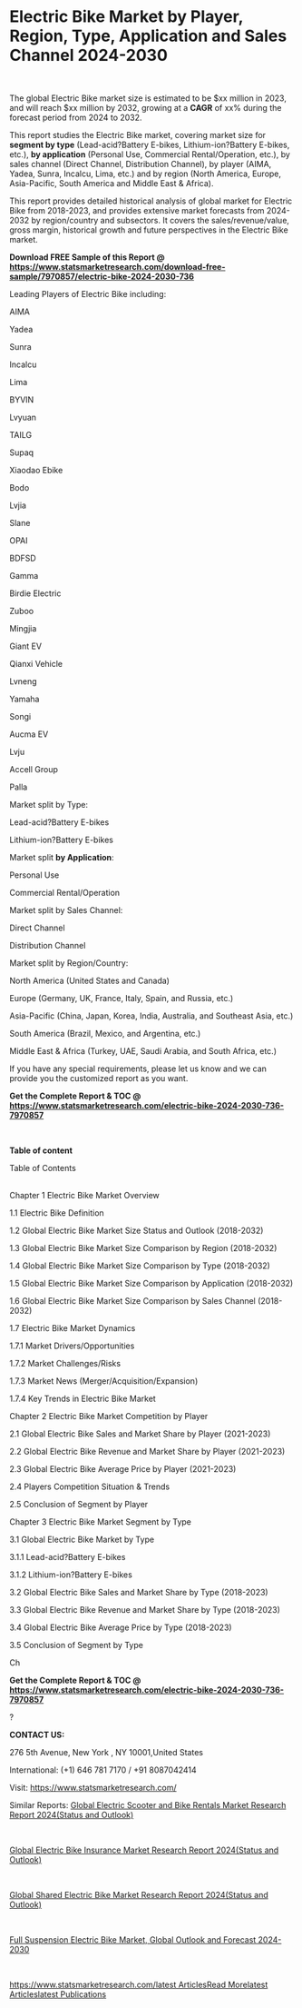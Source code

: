<h1>Electric Bike Market by Player, Region, Type, Application and Sales Channel 2024-2030</h1><br/><p>The global Electric Bike market size is estimated to be $xx million in 2023, and will reach $xx million by 2032, growing at a <strong>CAGR</strong> of xx% during the forecast period from 2024 to 2032.</p>
 
 
 
 <p>This report studies the Electric Bike market, covering market size for <strong>segment by type</strong> (Lead-acid?Battery E-bikes, Lithium-ion?Battery E-bikes, etc.), <strong>by application</strong> (Personal Use, Commercial Rental/Operation, etc.), by sales channel (Direct Channel, Distribution Channel), by player (AIMA, Yadea, Sunra, Incalcu, Lima, etc.) and by region (North America, Europe, Asia-Pacific, South America and Middle East & Africa).</p>
 
 
 
 <p>This report provides detailed historical analysis of global market for Electric Bike from 2018-2023, and provides extensive market forecasts from 2024-2032 by region/country and subsectors. It covers the sales/revenue/value, gross margin, historical growth and future perspectives in the Electric Bike market.</p>
 
 
 
 <p><strong>Download FREE Sample of this Report @ <a href="https://www.statsmarketresearch.com/download-free-sample/7970857/electric-bike-2024-2030-736">https://www.statsmarketresearch.com/download-free-sample/7970857/electric-bike-2024-2030-736</a></strong></p>
 
 
 
 <p>Leading Players of Electric Bike including:</p>
 
 
 
 <p>AIMA</p>
 
 
 
 <p>Yadea</p>
 
 
 
 <p>Sunra</p>
 
 
 
 <p>Incalcu</p>
 
 
 
 <p>Lima</p>
 
 
 
 <p>BYVIN</p>
 
 
 
 <p>Lvyuan</p>
 
 
 
 <p>TAILG</p>
 
 
 
 <p>Supaq</p>
 
 
 
 <p>Xiaodao Ebike</p>
 
 
 
 <p>Bodo</p>
 
 
 
 <p>Lvjia</p>
 
 
 
 <p>Slane</p>
 
 
 
 <p>OPAI</p>
 
 
 
 <p>BDFSD</p>
 
 
 
 <p>Gamma</p>
 
 
 
 <p>Birdie Electric</p>
 
 
 
 <p>Zuboo</p>
 
 
 
 <p>Mingjia</p>
 
 
 
 <p>Giant EV</p>
 
 
 
 <p>Qianxi Vehicle</p>
 
 
 
 <p>Lvneng</p>
 
 
 
 <p>Yamaha</p>
 
 
 
 <p>Songi</p>
 
 
 
 <p>Aucma EV</p>
 
 
 
 <p>Lvju</p>
 
 
 
 <p>Accell Group</p>
 
 
 
 <p>Palla</p>
 
 
 
 <p>Market split by Type:</p>
 
 
 
 <p>Lead-acid?Battery E-bikes</p>
 
 
 
 <p>Lithium-ion?Battery E-bikes</p>
 
 
 
 <p>Market split <strong>by Application</strong>:</p>
 
 
 
 <p>Personal Use</p>
 
 
 
 <p>Commercial Rental/Operation</p>
 
 
 
 <p>Market split by Sales Channel:</p>
 
 
 
 <p>Direct Channel</p>
 
 
 
 <p>Distribution Channel</p>
 
 
 
 <p>Market split by Region/Country:</p>
 
 
 
 <p>North America (United States and Canada)</p>
 
 
 
 <p>Europe (Germany, UK, France, Italy, Spain, and Russia, etc.)</p>
 
 
 
 <p>Asia-Pacific (China, Japan, Korea, India, Australia, and Southeast Asia, etc.)</p>
 
 
 
 <p>South America (Brazil, Mexico, and Argentina, etc.)</p>
 
 
 
 <p>Middle East & Africa (Turkey, UAE, Saudi Arabia, and South Africa, etc.)</p>
 
 
 
 <p>If you have any special requirements, please let us know and we can provide you the customized report as you want.</p>
 
 
 
 <div><b>Get the Complete Report & TOC @ <a href="https://www.statsmarketresearch.com/electric-bike-2024-2030-736-7970857">https://www.statsmarketresearch.com/electric-bike-2024-2030-736-7970857</a></b></div>
 
 
 
 <p><br />
 
 <b>Table of content</b></p>
 
 
 
 <p>Table of Contents<br />
 
 <br />
 
 Chapter 1 Electric Bike Market Overview<br />
 
 1.1 Electric Bike Definition<br />
 
 1.2 Global Electric Bike Market Size Status and Outlook (2018-2032)<br />
 
 1.3 Global Electric Bike Market Size Comparison by Region (2018-2032)<br />
 
 1.4 Global Electric Bike Market Size Comparison by Type (2018-2032)<br />
 
 1.5 Global Electric Bike Market Size Comparison by Application (2018-2032)<br />
 
 1.6 Global Electric Bike Market Size Comparison by Sales Channel (2018-2032)<br />
 
 1.7 Electric Bike Market Dynamics<br />
 
 1.7.1 Market Drivers/Opportunities<br />
 
 1.7.2 Market Challenges/Risks<br />
 
 1.7.3 Market News (Merger/Acquisition/Expansion)<br />
 
 1.7.4 Key Trends in Electric Bike Market<br />
 
 Chapter 2 Electric Bike Market Competition by Player<br />
 
 2.1 Global Electric Bike Sales and Market Share by Player (2021-2023)<br />
 
 2.2 Global Electric Bike Revenue and Market Share by Player (2021-2023)<br />
 
 2.3 Global Electric Bike Average Price by Player (2021-2023)<br />
 
 2.4 Players Competition Situation & Trends<br />
 
 2.5 Conclusion of Segment by Player<br />
 
 Chapter 3 Electric Bike Market Segment by Type<br />
 
 3.1 Global Electric Bike Market by Type<br />
 
 3.1.1 Lead-acid?Battery E-bikes<br />
 
 3.1.2 Lithium-ion?Battery E-bikes<br />
 
 3.2 Global Electric Bike Sales and Market Share by Type (2018-2023)<br />
 
 3.3 Global Electric Bike Revenue and Market Share by Type (2018-2023)<br />
 
 3.4 Global Electric Bike Average Price by Type (2018-2023)<br />
 
 3.5 Conclusion of Segment by Type<br />
 
 Ch</p>
 
 
 
 <div><b>Get the Complete Report & TOC @ <a href="https://www.statsmarketresearch.com/electric-bike-2024-2030-736-7970857">https://www.statsmarketresearch.com/electric-bike-2024-2030-736-7970857</a></b></div>
 
 
 
 <p>? </p>
 
 
 
 <p><b>CONTACT US:</b><br />
 
 276 5th Avenue, New York , NY 10001,United States<br />
 
 International: (+1) 646 781 7170 / +91 8087042414<br />
 
 Visit: <a href="https://www.statsmarketresearch.com/">https://www.statsmarketresearch.com/</a><br />
 
 Similar Reports: <a href="https://www.statsmarketresearch.com/electric-bike-2024-2030-736-7970857">Global Electric Scooter and Bike Rentals Market Research Report 2024(Status and Outlook)</a><br />
 
 <br />
 
 <a href="https://www.statsmarketresearch.com/electric-bike-2024-2030-736-7970857">Global Electric Bike Insurance Market Research Report 2024(Status and Outlook)</a><br />
 
 <br />
 
 <a href="https://www.statsmarketresearch.com/electric-bike-2024-2030-736-7970857">Global Shared Electric Bike Market Research Report 2024(Status and Outlook)</a><br />
 
 <br />
 
 <a href="https://www.statsmarketresearch.com/electric-bike-2024-2030-736-7970857">Full Suspension Electric Bike Market, Global Outlook and Forecast 2024-2030</a><br />
 
 <br />
 
 <a href="https://gyeongbokgung.com">https://www.statsmarketresearch.com/</a><a href="https://hallyeomaritime.com">latest Articles</a><a href="https://jingwansa.com">Read More</a><a href="https://nguoiviet.jp/">latest Articles</a><a href="https://www.intelmarketresearch.com/">latest Publications</a></p>